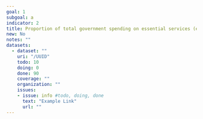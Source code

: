 ```yaml
---
goal: 1
subgoal: a
indicator: 2
title: Proportion of total government spending on essential services (education, health and social protection)
new: No
notes: ""
datasets:
  - dataset: ""
    uri: "/UUID"
    todo: 10
    doing: 0
    done: 90
    coverage: ""
    organization: ""
    issues:
    - issue: info #todo, doing, done
      text: "Example Link"
      url: ""
---
```

